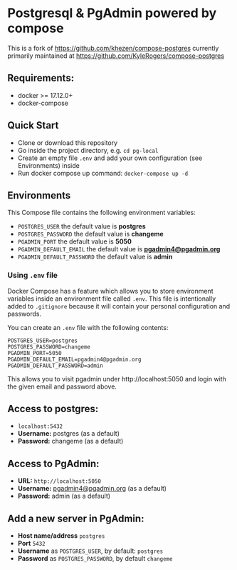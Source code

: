 # Postgresql & PgAdmin powered by compose

This is a fork of https://github.com/khezen/compose-postgres currently primarily maintained at https://github.com/KyleRogers/compose-postgres

## Requirements:
* docker >= 17.12.0+
* docker-compose

## Quick Start
* Clone or download this repository
* Go inside the project directory,  e.g. `cd pg-local`
* Create an empty file `.env` and add your own configuration (see Environments) inside
* Run docker compose up command: `docker-compose up -d`


## Environments
This Compose file contains the following environment variables:

* `POSTGRES_USER` the default value is **postgres**
* `POSTGRES_PASSWORD` the default value is **changeme**
* `PGADMIN_PORT` the default value is **5050**
* `PGADMIN_DEFAULT_EMAIL` the default value is **pgadmin4@pgadmin.org**
* `PGADMIN_DEFAULT_PASSWORD` the default value is **admin**

### Using `.env` file
Docker Compose has a feature which allows you to store environment variables inside an environment file called `.env`.
This file is intentionally added to `.gitignore` because it will contain your personal configuration and passwords.

You can create an `.env` file with the following contents:

```shell
POSTGRES_USER=postgres
POSTGRES_PASSWORD=changeme
PGADMIN_PORT=5050
PGADMIN_DEFAULT_EMAIL=pgadmin4@pgadmin.org
PGADMIN_DEFAULT_PASSWORD=admin
```

This allows you to visit pgadmin under http://localhost:5050 and login with the given email and password above.


## Access to postgres: 
* `localhost:5432`
* **Username:** postgres (as a default)
* **Password:** changeme (as a default)

## Access to PgAdmin: 
* **URL:** `http://localhost:5050`
* **Username:** pgadmin4@pgadmin.org (as a default)
* **Password:** admin (as a default)

## Add a new server in PgAdmin:
* **Host name/address** `postgres`
* **Port** `5432`
* **Username** as `POSTGRES_USER`, by default: `postgres`
* **Password** as `POSTGRES_PASSWORD`, by default `changeme`
